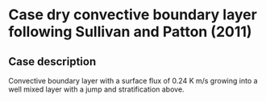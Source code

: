 # Case dry convective boundary layer following Sullivan and Patton (2011)

## Case description
Convective boundary layer with a surface flux of 0.24 K m/s growing into a well mixed layer with a jump and stratification above.
